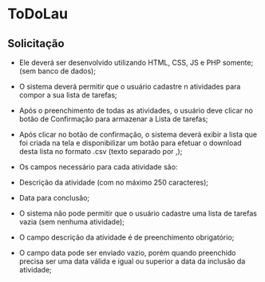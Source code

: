 # ToDoLau

## Solicitação
- Ele deverá ser desenvolvido utilizando HTML, CSS, JS e PHP somente; (sem banco de dados);
- O sistema deverá permitir que o usuário cadastre n atividades para compor a sua lista de tarefas;
- Após o preenchimento de todas as atividades, o usuário deve clicar no botão de Confirmação para armazenar a Lista de tarefas;
- Após clicar no botão de confirmação, o sistema deverá exibir a lista que foi criada na tela e disponibilizar um botão para efetuar o download desta lista no formato .csv (texto separado por ,);

- Os campos necessário para cada atividade são:
- Descrição da atividade (com no máximo 250 caracteres);
- Data para conclusão;
- O sistema não pode permitir que o usuário cadastre uma lista de tarefas vazia (sem nenhuma atividade);
- O campo descrição da atividade é de preenchimento obrigatório;
- O campo data pode ser enviado vazio, porém quando preenchido precisa ser uma data válida e igual ou superior a data da inclusão da atividade;
